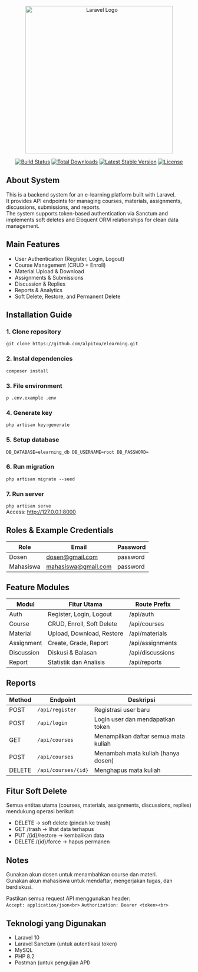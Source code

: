 <p align="center"><a href="https://laravel.com" target="_blank"><img src="https://raw.githubusercontent.com/laravel/art/master/logo-lockup/5%20SVG/2%20CMYK/1%20Full%20Color/laravel-logolockup-cmyk-red.svg" width="400" alt="Laravel Logo"></a></p>

<p align="center">
<a href="https://github.com/laravel/framework/actions"><img src="https://github.com/laravel/framework/workflows/tests/badge.svg" alt="Build Status"></a>
<a href="https://packagist.org/packages/laravel/framework"><img src="https://img.shields.io/packagist/dt/laravel/framework" alt="Total Downloads"></a>
<a href="https://packagist.org/packages/laravel/framework"><img src="https://img.shields.io/packagist/v/laravel/framework" alt="Latest Stable Version"></a>
<a href="https://packagist.org/packages/laravel/framework"><img src="https://img.shields.io/packagist/l/laravel/framework" alt="License"></a>
</p>

## About System

This is a backend system for an e-learning platform built with Laravel.<br>
It provides API endpoints for managing courses, materials, assignments, discussions, submissions, and reports.<br>
The system supports token-based authentication via Sanctum and implements soft deletes and Eloquent ORM relationships for clean data management.

## Main Features
- User Authentication (Register, Login, Logout)
- Course Management (CRUD + Enroll)
- Material Upload & Download
- Assignments & Submissions
- Discussion & Replies
- Reports & Analytics
- Soft Delete, Restore, and Permanent Delete

## Installation Guide
### 1. Clone repository
   `git clone https://github.com/alpitou/elearning.git`

### 2. Instal dependencies
   `composer install`

### 3. File environment
   `p .env.example .env`

### 4. Generate key
   `php artisan key:generate`

### 5. Setup database
   `DB_DATABASE=elearning_db
   DB_USERNAME=root
   DB_PASSWORD=`

### 6. Run migration
   `php artisan migrate --seed`

### 7. Run server
   `php artisan serve`<br>
   Access: http://127.0.0.1:8000

## Roles & Example Credentials
| Role       | Email                 | Password  |
|-------------|-----------------------|------------|
| Dosen       | dosen@gmail.com       | password   |
| Mahasiswa   | mahasiswa@gmail.com   | password   |

## Feature Modules

| Modul       | Fitur Utama                     | Route Prefix      |
|--------------|----------------------------------|-------------------|
| Auth         | Register, Login, Logout          | /api/auth         |
| Course       | CRUD, Enroll, Soft Delete        | /api/courses      |
| Material     | Upload, Download, Restore        | /api/materials    |
| Assignment   | Create, Grade, Report            | /api/assignments  |
| Discussion   | Diskusi & Balasan                | /api/discussions  |
| Report       | Statistik dan Analisis           | /api/reports      |


## Reports
| Method | Endpoint | Deskripsi |
|--------|-----------|-----------|
| POST   | `/api/register` | Registrasi user baru |
| POST   | `/api/login` | Login user dan mendapatkan token |
| GET    | `/api/courses` | Menampilkan daftar semua mata kuliah |
| POST   | `/api/courses` | Menambah mata kuliah (hanya dosen) |
| DELETE | `/api/courses/{id}` | Menghapus mata kuliah |

## Fitur Soft Delete
Semua entitas utama (courses, materials, assignments, discussions, replies) mendukung operasi berikut:<br>
- DELETE → soft delete (pindah ke trash)<br>
- GET /trash → lihat data terhapus<br>
- PUT /{id}/restore → kembalikan data<br>
- DELETE /{id}/force → hapus permanen<br>

## Notes
Gunakan akun dosen untuk menambahkan course dan materi.<br>
Gunakan akun mahasiswa untuk mendaftar, mengerjakan tugas, dan berdiskusi.<br>

Pastikan semua request API menggunakan header:<br>
`Accept: application/json<br>`
`Authorization: Bearer <token><br>`

## Teknologi yang Digunakan
- Laravel 10<br>
- Laravel Sanctum (untuk autentikasi token)<br>
- MySQL<br>
- PHP 8.2<br>
- Postman (untuk pengujian API)<br>
